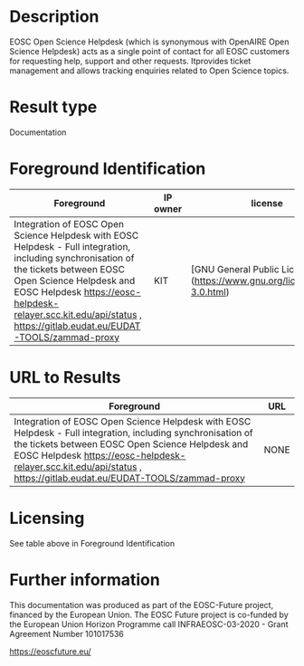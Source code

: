 # Description

EOSC Open Science Helpdesk (which is synonymous with OpenAIRE Open Science Helpdesk) acts as a single point of contact for all EOSC customers for requesting help, support and other requests. Itprovides ticket management and allows tracking enquiries related to Open Science topics.

# Result type

Documentation

# Foreground Identification

| Foreground | IP owner | license|
|------------|----------|--------|
|Integration of EOSC Open Science Helpdesk with EOSC Helpdesk - Full integration, including synchronisation of the tickets between EOSC Open Science Helpdesk and EOSC Helpdesk https://eosc-helpdesk-relayer.scc.kit.edu/api/status , https://gitlab.eudat.eu/EUDAT-TOOLS/zammad-proxy     |KIT|[GNU General Public License] (https://www.gnu.org/licenses/gpl-3.0.html)|


# URL to Results

| Foreground | URL|
|------------|----------|
|Integration of EOSC Open Science Helpdesk with EOSC Helpdesk - Full integration, including synchronisation of the tickets between EOSC Open Science Helpdesk and EOSC Helpdesk https://eosc-helpdesk-relayer.scc.kit.edu/api/status , https://gitlab.eudat.eu/EUDAT-TOOLS/zammad-proxy     | NONE|

# Licensing
See table above in Foreground Identification

# Further information
This documentation was produced as part of the EOSC-Future project, financed by the European Union.
The EOSC Future project is co-funded by the European Union Horizon Programme call INFRAEOSC-03-2020 - Grant Agreement Number 101017536

https://eoscfuture.eu/
